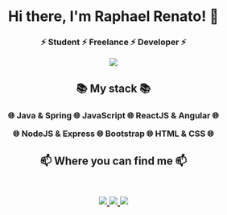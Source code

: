  <h1 align="center"> Hi there, I'm Raphael Renato! 🍻 </h1>
 <h3 align="center">⚡ Student ⚡ Freelance ⚡ Developer ⚡  </h3>
 <p align="center">
  <a href="https://github.com/bllackdev" target="_blank">
    <img src="https://github.com/bllackdev/img/blob/master/bllackdev/icfyzcq.gif">
  </a>
 </p>
 

 
 <h2 align=center > 
  📚 My stack 📚
 </h2>
 <h3 align=center >
  <p align=center> 
    🌐 Java & Spring 🌐
    JavaScript 🌐
    ReactJS & Angular 🌐
  </p>
  <p align=center>
    🌐 NodeJS & Express 🌐
    Bootstrap 🌐
    HTML & CSS 🌐
  </p>
 </h3>



<h2 align="center">
📫 Where you can find me 📫
  
  <p align="center"><br/>
   <a href="https://www.linkedin.com/in/raphael-renato-724437128/" target="_blank">
    <img src="https://img.shields.io/badge/LINKEDIN-in%2Fraphael--renato%2F-blue?style=plastic&logo=appveyor">
  </a>
  
  <a href="https://www.instagram.com/bllackdev/" target="_blank">
    <img src="https://img.shields.io/badge/INSTAGRAM-%40bllackdev-ff69b4?style=plastic&logo=appveyor">
  </a>
  
   <a href="https://twitter.com/bllackdev" target="_blank">
    <img src="http://img.shields.io/badge/TWITTER-%40bllackdev-9cf?style=plastic&logo=appveyor" >
  </a>
  </a>
</p>
</h2>

